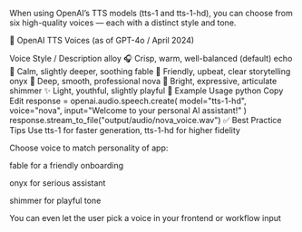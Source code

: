When using OpenAI’s TTS models (tts-1 and tts-1-hd), you can choose from six high-quality voices — each with a distinct style and tone.

🎤 OpenAI TTS Voices (as of GPT-4o / April 2024)

Voice	Style / Description
alloy	🎧 Crisp, warm, well-balanced (default)
echo	🌙 Calm, slightly deeper, soothing
fable	📖 Friendly, upbeat, clear storytelling
onyx	🖤 Deep, smooth, professional
nova	🌟 Bright, expressive, articulate
shimmer	✨ Light, youthful, slightly playful
🧪 Example Usage
python
Copy
Edit
response = openai.audio.speech.create(
    model="tts-1-hd",
    voice="nova",
    input="Welcome to your personal AI assistant!"
)
response.stream_to_file("output/audio/nova_voice.wav")
✅ Best Practice Tips
Use tts-1 for faster generation, tts-1-hd for higher fidelity

Choose voice to match personality of app:

fable for a friendly onboarding

onyx for serious assistant

shimmer for playful tone

You can even let the user pick a voice in your frontend or workflow input